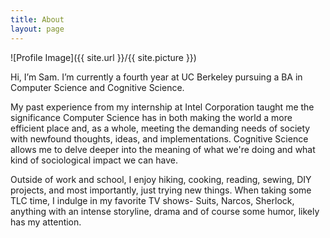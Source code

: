 ```yaml
---
title: About
layout: page
---
```

![Profile Image]({{ site.url }}/{{ site.picture }})

<p>Hi, I’m Sam. I’m currently a fourth year at UC Berkeley pursuing a BA in Computer Science and Cognitive Science.
</p>

<p>My past experience from my internship at Intel Corporation taught me the significance Computer Science has in both making the world a more efficient place and, as a whole, meeting the demanding needs of society with newfound thoughts, ideas, and implementations. Cognitive Science allows me to delve deeper into the meaning of what we're doing and what kind of sociological impact we can have. </p>

<p>Outside of work and school, I enjoy hiking, cooking, reading, sewing, DIY projects, and most importantly, just trying new things. When taking some TLC time, I indulge in my favorite TV shows- Suits, Narcos, Sherlock, anything with an intense storyline, drama and of course some humor, likely has my attention. </p>

<!-- <h2>Skills</h2>

<ul class="skill-list">
	<li>HTML - Jade - Haml - Erb</li>
	<li>Responsive (Mobile First)</li>
	<li>CSS (Stylus, Sass, Less)</li>
	<li>Css Frameworks (Bootstrap, Foundation)</li>
	<li>Javascript (Design Patterns, Testes)</li>
	<li>NodeJS</li>
	<li>AngularJS - ReactJS</li>
	<li>Grunt - Gulp - Yeoman</li>
	<li>Git</li>
	<li>PHP</li>
	<li>Python</li>
	<li>MySQL - MongoDB</li>
	<li>Scrum and Kanban</li>
	<li>TDD e Continuous Integration</li>
</ul>

<h2>Projects</h2>

<ul>
	<li><a href="https://github.com/">Lorem Lorem</a></li>
	<li><a href="https://github.com/">Ipsum Dolor</a></li>
	<li><a href="https://github.com/">Dolor Lorem</a></li>
</ul> -->
